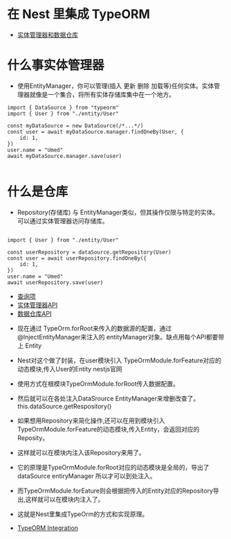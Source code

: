 # 在 Nest 里集成 TypeORM

- [实体管理器和数据仓库](https://www.typeorm.org/working-with-entity-manager)

# 什么事实体管理器

- 使用EntityManager，你可以管理(插入 更新 删除 加载等)任何实体。实体管理器就像是一个集合，将所有实体存储库集中在一个地方。

```
import { DataSource } from "typeorm"
import { User } from "./entity/User"

const myDataSource = new DataSource(/*...*/)
const user = await myDataSource.manager.findOneBy(User, {
    id: 1,
})
user.name = "Umed"
await myDataSource.manager.save(user)


```

# 什么是仓库

- Repository(存储库) 与 EntityManager类似，但其操作仅限与特定的实体。 可以通过实体管理器访问存储库。

```

import { User } from "./entity/User"

const userRepository = dataSource.getRepository(User)
const user = await userRepository.findOneBy({
    id: 1,
})
user.name = "Umed"
await userRepository.save(user)

```

- [查询项](https://www.typeorm.org/find-options)
- [实体管理器API](https://www.typeorm.org/entity-manager-api)
- [数据仓库API](https://www.typeorm.org/repository-api)

* 现在通过 TypeOrm.forRoot来传入的数据源的配置，通过@InjectEntityManager来注入的 entityManager对象。缺点用每个API都要带上 Entity

* Nest对这个做了封装，在user模块引入 TypeOrmModule.forFeature对应的动态模块,传入User的Entity nestjs官网

* 使用方式在根模块TypeOrmModule.forRoot传入数据配置。
* 然后就可以在各处注入DataSrource EntityManager来增删改查了。 this.dataSource.getRespository()
* 如果想用Repository来简化操作,还可以在用到模块引入TypeOrmModule.forFeature的动态模块,传入Entity，会返回对应的Reposity。
* 这样就可以在模块内注入该Repository来用了。

* 它的原理是TypeOrmModule.forRoot对应的动态模块是全局的，导出了dataSource entiryManager 所以才可以到处注入。
* 而TypeOrmModule.forEature则会根据把传入的Entity对应的Repository导出,这样就可以在模块内注入了。
* 这就是Nest里集成TypeOrm的方式和实现原理。

* [TypeORM Integration](https://docs.nestjs.com/techniques/database#typeorm-integration)
